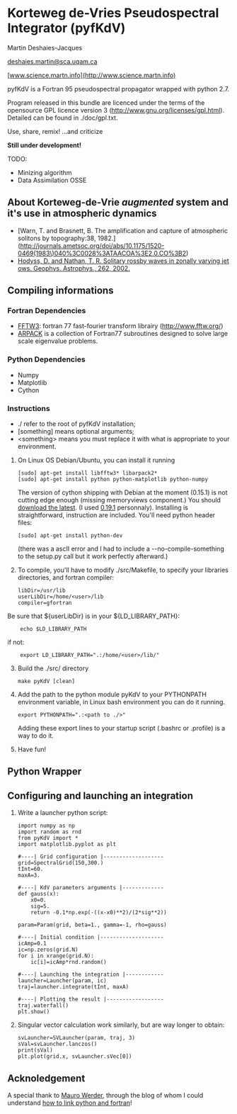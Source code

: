 Korteweg de-Vries Pseudospectral Integrator (pyfKdV)
====================================================

Martin Deshaies-Jacques

[deshaies.martin@sca.uqam.ca](mailto:deshaies.martin@sca.uqam.ca)

[www.science.martn.info](http://www.science.martn.info)

pyfKdV is a Fortran 95 pseudospectral propagator wrapped with python 2.7.

Program released in this bundle are licenced under the terms of the opensource GPL licence version 3 (http://www.gnu.org/licenses/gpl.html).
Detailed can be found in ./doc/gpl.txt.

Use, share, remix!
...and criticize

__Still under development!__

TODO:

 * Minizing algorithm
 * Data Assimilation OSSE

About Korteweg-de-Vrie _augmented_ system and it's use in atmospheric dynamics
---------------------------------------------------------------------------

 * [Warn, T. and Brasnett, B. The amplification and capture of atmospheric solitons by topography:38, 1982.](http://journals.ametsoc.org/doi/abs/10.1175/1520-0469(1983\)040%3C0028%3ATAACOA%3E2.0.CO%3B2)
 * [Hodyss, D. and Nathan, T. R. Solitary rossby waves in zonally varying jet ows. Geophys. Astrophys., 262, 2002.](http://www.tandfonline.com/doi/abs/10.1080/03091920290011012#.Ug1egSHPTMU)


Compiling informations
----------------------
### Fortran Dependencies
 * [FFTW3](http://www.fftw.org/): fortran 77 fast-fourier transform librairy (http://www.fftw.org/)
 * [ARPACK](http://www.caam.rice.edu/software/ARPACK/) is a collection of Fortran77 subroutines designed to solve large scale eigenvalue problems.

### Python Dependencies
 * Numpy
 * Matplotlib
 * Cython

### Instructions
 * ./ refer to the root of pyfKdV installation;
 * [something] means optional arguments;
 * \<something\> means you must replace it with what is appropriate to your environment.


 1. On Linux OS Debian/Ubuntu, you can install it running

        [sudo] apt-get install libfftw3* libarpack2*
        [sudo] apt-get install python python-matplotlib python-numpy

    The version of cython shipping with Debian at the moment (0.15.1) is not cutting edge enough (missing memoryviews component.)
    You should [download the latest](http://cython.org/#download).
    (I used [0.19.1](http://cython.org/release/Cython-0.19.1.tar.gz) personnaly).
    Installing is straightforward, instruction are included.
    You'll need python header files:
    
        [sudo] apt-get install python-dev
        
    (there was a ascII error and I had to include a --no-compile-something to the setup.py call but it work perfectly afterward.)


 2. To compile, you'll have to modify ./src/Makefile, to specify your libraries directories, and fortran compiler:
    
        libDir=/usr/lib
        userLibDir=/home/<user>/lib
        compiler=gfortran

   Be sure that ${userLibDir} is in your ${LD_LIBRARY_PATH}:

        echo $LD_LIBRARY_PATH

   if not:

        export LD_LIBRARY_PATH=".:/home/<user>/lib/"

 3. Build the ./src/ directory

        make pyKdV [clean]


 4. Add the path to the python module pyKdV to your PYTHONPATH environment variable, in Linux bash environment you can do it running.
 
        export PYTHONPATH=".:<path to ./>"

    Adding these export lines to your startup script (.bashrc or .profile) is a way to do it.

 4. Have fun!



Python Wrapper
--------------
Configuring and launching an integration
----------------------------------------

 1. Write a launcher python script:

        import numpy as np
        import random as rnd 
        from pyKdV import *
        import matplotlib.pyplot as plt 
        
        #----| Grid configuration |-------------------
        grid=SpectralGrid(150,300.)
        tInt=60.
        maxA=3.
        
        #----| KdV parameters arguments |-------------
        def gauss(x):
            x0=0.
            sig=5.
            return -0.1*np.exp(-((x-x0)**2)/(2*sig**2))
        
        param=Param(grid, beta=1., gamma=-1, rho=gauss)
        
        #----| Initial condition |--------------------
        icAmp=0.1
        ic=np.zeros(grid.N)
        for i in xrange(grid.N):
            ic[i]=icAmp*rnd.random()
        
        #----| Launching the integration |------------
        launcher=Launcher(param, ic)
        traj=launcher.integrate(tInt, maxA)
    
        #----| Plotting the result |------------------
        traj.waterfall()
        plt.show()


 2. Singular vector calculation work similarly, but are way longer to obtain:
    
        svLauncher=SVLauncher(param, traj, 3)
        sVal=svLauncher.lanczos()
        print(sVal)
        plt.plot(grid.x, svLauncher.sVec[0])


Acknoledgement
--------------
A special thank to [Mauro Werder](http://www.sfu.ca/~mawerder/), through the blog of whom I could understand [how to link python and fortran](http://www.sfu.ca/~mawerder/notes/calling_fortran_from_python.html)!
